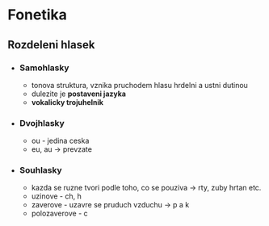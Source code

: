 # Fonetika

## Rozdeleni hlasek 

- ### Samohlasky

  - tonova struktura, vznika pruchodem hlasu hrdelni a ustni dutinou
  - dulezite je **postaveni jazyka**
  - **vokalicky trojuhelnik** 

- ### Dvojhlasky

  - ou - jedina ceska
  - eu, au -> prevzate

- ### Souhlasky

  - kazda se ruzne tvori podle toho, co se pouziva -> rty, zuby hrtan etc.
  - uzinove - ch, h 
  - zaverove - uzavre se pruduch vzduchu -> p a k 
  - polozaverove - c



